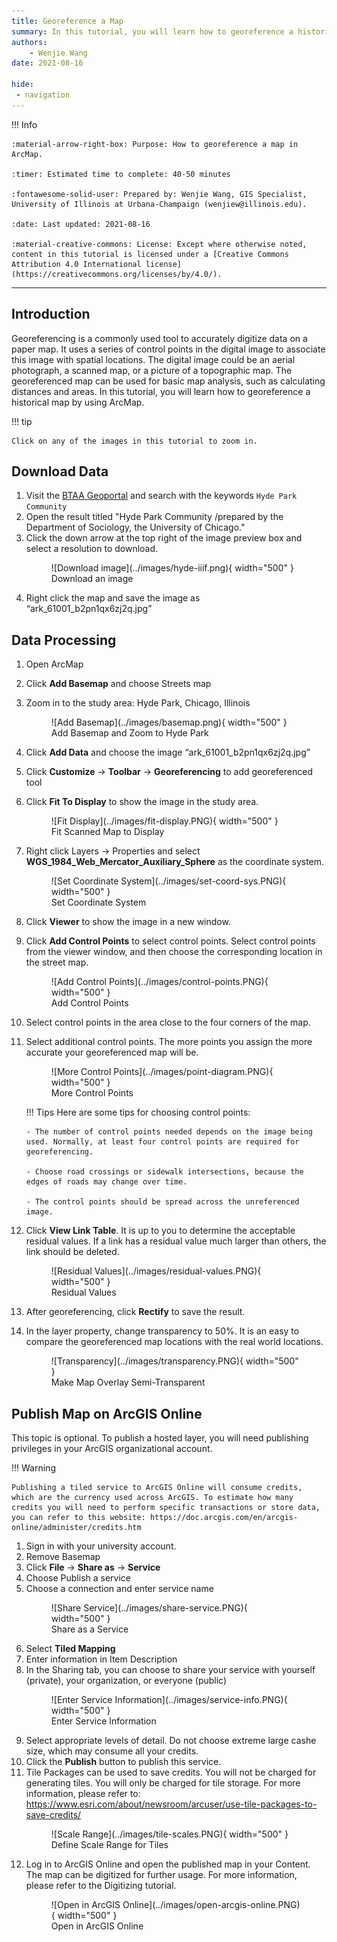 ```yaml
---
title: Georeference a Map
summary: In this tutorial, you will learn how to georeference a historical map by using ArcMap. 
authors:
    - Wenjie Wang
date: 2021-08-16

hide:
 - navigation
---
```

!!! Info

	:material-arrow-right-box: Purpose: How to georeference a map in ArcMap.
	
	:timer: Estimated time to complete: 40-50 minutes

	:fontawesome-solid-user: Prepared by: Wenjie Wang, GIS Specialist, University of Illinois at Urbana-Champaign (wenjiew@illinois.edu). 

    :date: Last updated: 2021-08-16

	:material-creative-commons: License: Except where otherwise noted, content in this tutorial is licensed under a [Creative Commons Attribution 4.0 International license](https://creativecommons.org/licenses/by/4.0/).

------------------------------


## Introduction

Georeferencing is a commonly used tool to accurately digitize data on a paper map. It uses a series of control points in the digital image to associate this image with spatial locations. The digital image could be an aerial photograph, a scanned map, or a picture of a topographic map. The georeferenced map can be used for basic map analysis, such as calculating distances and areas. In this tutorial, you will learn how to georeference a historical map by using ArcMap. 

!!! tip

	Click on any of the images in this tutorial to zoom in.


## Download Data

1. Visit the [BTAA Geoportal](https://geo.btaa.org) and search with the keywords `Hyde Park Community`
2. Open the result titled "Hyde Park Community /prepared by the Department of Sociology, the University of Chicago."
3. Click the down arrow at the top right of the image preview box and select a resolution to download.
    <figure markdown>
     ![Download image](../images/hyde-iiif.png){ width="500" }
     <figcaption>Download an image</figcaption>
    </figure>
4. Right click the map and save the image as “ark_61001_b2pn1qx6zj2q.jpg”

## Data Processing

1. Open ArcMap
2. Click **Add Basemap** and choose Streets map
3. Zoom in to the study area: Hyde Park, Chicago, Illinois
    <figure markdown>
    ![Add Basemap](../images/basemap.png){ width="500" }<figcaption>Add Basemap and Zoom to Hyde Park</figcaption>
    </figure>
4. Click **Add Data** and choose the image “ark_61001_b2pn1qx6zj2q.jpg”
5. Click **Customize** -> **Toolbar** -> **Georeferencing** to add georeferenced tool
6. Click **Fit To Display** to show the image in the study area.
    <figure markdown>
    ![Fit Display](../images/fit-display.PNG){ width="500" }<figcaption>Fit Scanned Map to Display</figcaption>
    </figure>
7. Right click Layers -> Properties and select **WGS_1984_Web_Mercator_Auxiliary_Sphere** as the coordinate system. 
    <figure markdown>
    ![Set Coordinate System](../images/set-coord-sys.PNG){ width="500" }<figcaption>Set Coordinate System</figcaption>
    </figure>
8. Click **Viewer** to show the image in a new window.
9. Click **Add Control Points** to select control points. Select control points from the viewer window, and then choose the corresponding location in the street map.
    <figure markdown>
    ![Add Control Points](../images/control-points.PNG){ width="500" }<figcaption>Add Control Points</figcaption>
    </figure>
10. Select control points in the area close to the four corners of the map.
11. Select additional control points. The more points you assign the more accurate your georeferenced map will be.
    <figure markdown>
    ![More Control Points](../images/point-diagram.PNG){ width="500" }<figcaption>More Control Points</figcaption>
    </figure>

    !!! Tips
    	Here are some tips for choosing control points:

    	- The number of control points needed depends on the image being used. Normally, at least four control points are required for georeferencing.

    	- Choose road crossings or sidewalk intersections, because the edges of roads may change over time.

    	- The control points should be spread across the unreferenced image.

12. Click **View Link Table**. It is up to you to determine the acceptable residual values. If a link has a residual value much larger than others, the link should be deleted. 
    <figure markdown>
    ![Residual Values](../images/residual-values.PNG){ width="500" }<figcaption>Residual Values</figcaption>
    </figure>
13. After georeferencing, click **Rectify** to save the result.
14. In the layer property, change transparency to 50%. It is an easy to compare the georeferenced map locations with the real world locations.
    <figure markdown>
    ![Transparency](../images/transparency.PNG){ width="500" }<figcaption>Make Map Overlay Semi-Transparent</figcaption>
    </figure>

## Publish Map on ArcGIS Online

This topic is optional. To publish a hosted layer, you will need publishing privileges in your ArcGIS organizational account.

!!! Warning
	
	Publishing a tiled service to ArcGIS Online will consume credits, which are the currency used across ArcGIS. To estimate how many credits you will need to perform specific transactions or store data, you can refer to this website: https://doc.arcgis.com/en/arcgis-online/administer/credits.htm

1. Sign in with your university account.
2. Remove Basemap
3. Click **File** -> **Share as** -> **Service**
4. Choose Publish a service
5. Choose a connection and enter service name
    <figure markdown>
    ![Share Service](../images/share-service.PNG){ width="500" }<figcaption>Share as a Service</figcaption>
    </figure>
6. Select **Tiled Mapping**
7. Enter information in Item Description
8. In the Sharing tab, you can choose to share your service with yourself (private), your organization, or everyone (public) 
    <figure markdown>
    ![Enter Service Information](../images/service-info.PNG){ width="500" }<figcaption>Enter Service Information</figcaption>
    </figure>
9. Select appropriate levels of detail. Do not choose extreme large cashe size, which may consume all your credits. 
10. Click the **Publish** button to publish this service.
11. Tile Packages can be used to save credits. You will not be charged for generating tiles. You will only be charged for tile storage. For more information, please refer to:  https://www.esri.com/about/newsroom/arcuser/use-tile-packages-to-save-credits/
    <figure markdown>
    ![Scale Range](../images/tile-scales.PNG){ width="500" }<figcaption>Define Scale Range for Tiles</figcaption>
    </figure>
12. Log in to ArcGIS Online and open the published map in your Content. The map can be digitized for further usage. For more information, please refer to the Digitizing tutorial.
    <figure markdown>
    ![Open in ArcGIS Online](../images/open-arcgis-online.PNG){ width="500" }<figcaption>Open in ArcGIS Online</figcaption>
    </figure>